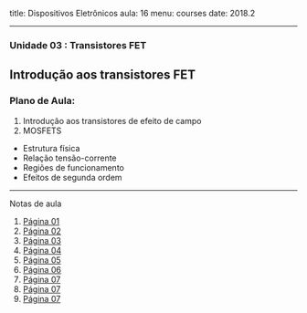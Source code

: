 title: Dispositivos Eletrônicos
aula: 16
menu: courses
date: 2018.2

---
### Unidade 03 : Transistores FET
## Introdução aos transistores FET

### Plano de Aula:
1. Introdução aos transistores de efeito de campo
2. MOSFETS
  * Estrutura física
  * Relação tensão-corrente
  * Regiões de funcionamento
  * Efeitos de segunda ordem

---

Notas de aula

1. [Página 01](/static/pdf/aula16/1.pdf)
2. [Página 02](/static/pdf/aula16/2.pdf)
3. [Página 03](/static/pdf/aula16/3.pdf)
4. [Página 04](/static/pdf/aula16/4.pdf)
5. [Página 05](/static/pdf/aula16/5.pdf)
6. [Página 06](/static/pdf/aula16/6.pdf)
7. [Página 07](/static/pdf/aula16/7.pdf)
7. [Página 07](/static/pdf/aula16/8.pdf)
7. [Página 07](/static/pdf/aula16/9.pdf)
